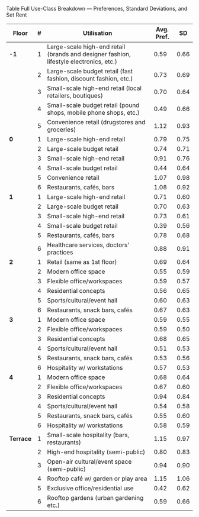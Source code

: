 Table Full Use-Class Breakdown — Preferences, Standard Deviations, and Set Rent

| Floor     | # | Utilisation                                                                 | Avg. Pref. | SD    |
|-----------|---|------------------------------------------------------------------------------|------------|-------|
| **-1**    | 1 | Large-scale high-end retail (brands and designer fashion, lifestyle electronics, etc.) | 0.59       | 0.66  |
|           | 2 | Large-scale budget retail (fast fashion, discount fashion, etc.)            | 0.73       | 0.69  |
|           | 3 | Small-scale high-end retail (local retailers, boutiques)                    | 0.70       | 0.64  |
|           | 4 | Small-scale budget retail (pound shops, mobile phone shops, etc.)           | 0.49       | 0.66  |
|           | 5 | Convenience retail (drugstores and groceries)                               | 1.12       | 0.93  |
| **0**     | 1 | Large-scale high-end retail                                                  | 0.79       | 0.75  |
|           | 2 | Large-scale budget retail                                                   | 0.74       | 0.71  |
|           | 3 | Small-scale high-end retail                                                 | 0.91       | 0.76  |
|           | 4 | Small-scale budget retail                                                   | 0.44       | 0.64  |
|           | 5 | Convenience retail                                                          | 1.07       | 0.98  |
|           | 6 | Restaurants, cafés, bars                                                    | 1.08       | 0.92  |
| **1**     | 1 | Large-scale high-end retail                                                 | 0.71       | 0.60  |
|           | 2 | Large-scale budget retail                                                   | 0.70       | 0.63  |
|           | 3 | Small-scale high-end retail                                                 | 0.73       | 0.61  |
|           | 4 | Small-scale budget retail                                                   | 0.39       | 0.56  |
|           | 5 | Restaurants, cafés, bars                                                    | 0.78       | 0.68  |
|           | 6 | Healthcare services, doctors' practices                                     | 0.88       | 0.91  |
| **2**     | 1 | Retail (same as 1st floor)                                                  | 0.69       | 0.64  |
|           | 2 | Modern office space                                                         | 0.55       | 0.59  |
|           | 3 | Flexible office/workspaces                                                  | 0.59       | 0.57  |
|           | 4 | Residential concepts                                                        | 0.56       | 0.65  |
|           | 5 | Sports/cultural/event hall                                                  | 0.60       | 0.63  |
|           | 6 | Restaurants, snack bars, cafés                                              | 0.67       | 0.63  |
| **3**     | 1 | Modern office space                                                         | 0.59       | 0.55  |
|           | 2 | Flexible office/workspaces                                                  | 0.59       | 0.50  |
|           | 3 | Residential concepts                                                        | 0.68       | 0.65  |
|           | 4 | Sports/cultural/event hall                                                  | 0.51       | 0.53  |
|           | 5 | Restaurants, snack bars, cafés                                              | 0.53       | 0.56  |
|           | 6 | Hospitality w/ workstations                                                 | 0.57       | 0.53  |
| **4**     | 1 | Modern office space                                                         | 0.68       | 0.64  |
|           | 2 | Flexible office/workspaces                                                  | 0.67       | 0.60  |
|           | 3 | Residential concepts                                                        | 0.94       | 0.84  |
|           | 4 | Sports/cultural/event hall                                                  | 0.54       | 0.58  |
|           | 5 | Restaurants, snack bars, cafés                                              | 0.55       | 0.60  |
|           | 6 | Hospitality w/ workstations                                                 | 0.58       | 0.59  |
| **Terrace** | 1 | Small-scale hospitality (bars, restaurants)                               | 1.15       | 0.97  |
|           | 2 | High-end hospitality (semi-public)                                          | 0.80       | 0.83  |
|           | 3 | Open-air cultural/event space (semi-public)                                 | 0.94       | 0.90  |
|           | 4 | Rooftop café w/ garden or play area                                         | 1.15       | 1.06  |
|           | 5 | Exclusive office/residential use                                            | 0.42       | 0.62  |
|           | 6 | Rooftop gardens (urban gardening etc.)                                      | 0.59       | 0.66  |
